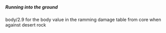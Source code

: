 ##### Running into the ground
body/2.9 for the body value in the ramming damage table from core when against desert rock